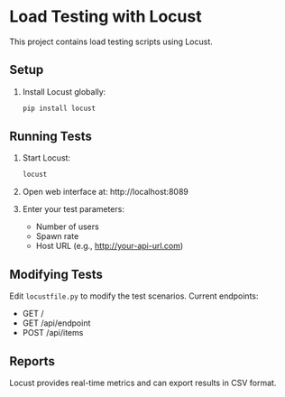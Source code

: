 # Load Testing with Locust

This project contains load testing scripts using Locust.

## Setup

1. Install Locust globally:
   ```bash
   pip install locust
   ```

## Running Tests

1. Start Locust:
   ```bash
   locust
   ```

2. Open web interface at: http://localhost:8089

3. Enter your test parameters:
   - Number of users
   - Spawn rate
   - Host URL (e.g., http://your-api-url.com)

## Modifying Tests

Edit `locustfile.py` to modify the test scenarios. Current endpoints:
- GET /
- GET /api/endpoint
- POST /api/items

## Reports

Locust provides real-time metrics and can export results in CSV format.